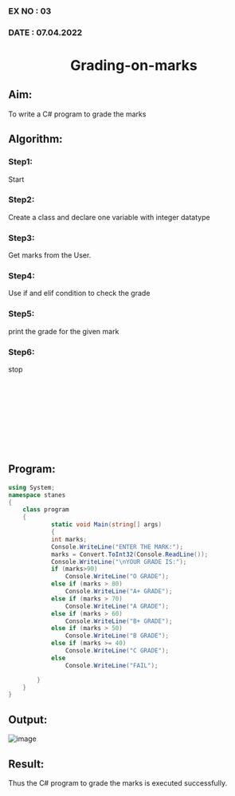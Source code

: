 ### EX NO : 03
### DATE  : 07.04.2022
# <p align="center">Grading-on-marks</p>
## Aim:
To write a C# program to grade the marks
## Algorithm:
### Step1: 
Start
### Step2:
Create a class and declare one variable with integer datatype
### Step3:
Get marks from the User.
### Step4:
Use if and elif condition to check the grade
### Step5:
print the grade for the given mark
### Step6:
stop

<br/><br/><br/><br/><br/><br/><br/><br/>

## Program:
```c#
using System;
namespace stanes
{
    class program
    {
            static void Main(string[] args)
            {
            int marks;
            Console.WriteLine("ENTER THE MARK:");
            marks = Convert.ToInt32(Console.ReadLine());
            Console.WriteLine("\nYOUR GRADE IS:");
            if (marks>90)
                Console.WriteLine("O GRADE");
            else if (marks > 80)
                Console.WriteLine("A+ GRADE");
            else if (marks > 70)
                Console.WriteLine("A GRADE");
            else if (marks > 60)
                Console.WriteLine("B+ GRADE");
            else if (marks > 50)
                Console.WriteLine("B GRADE");
            else if (marks >= 40)
                Console.WriteLine("C GRADE");
            else
                Console.WriteLine("FAIL");

        }
    }
}
```
## Output:
![image](https://user-images.githubusercontent.com/75235488/175524120-bafc3c15-b794-4beb-a63d-16d4c5fffb0d.png)

## Result:
Thus the C# program to grade the marks is executed successfully.
